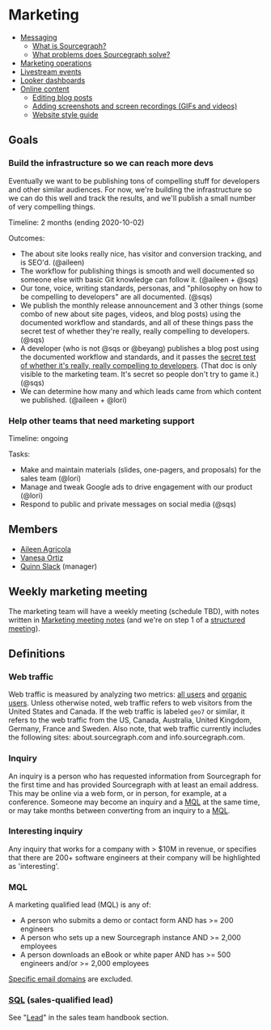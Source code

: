 # Marketing

- [Messaging](messaging.md)
  - [What is Sourcegraph?](messaging.md#sourcegraph-value-proposition)
  - [What problems does Sourcegraph solve?](messaging.md#what-problems-does-sourcegraph-solve)
- [Marketing operations](marketing_operations.md)
- [Livestream events](livestream.md)
- [Looker dashboards](https://sourcegraph.looker.com/browse/boards/2)
- [Online content](content.md)
  - [Editing blog posts](editing_blog_posts.md)
  - [Adding screenshots and screen recordings (GIFs and videos)](adding_screenshots_screen_recording.md)
  - [Website style guide](website_style_guide.md)

## Goals

### Build the infrastructure so we can reach more devs

Eventually we want to be publishing tons of compelling stuff for developers and other similar audiences. For now, we're building the infrastructure so we can do this well and track the results, and we'll publish a small number of very compelling things.

Timeline: 2 months (ending 2020-10-02)

Outcomes:

- The about site looks really nice, has visitor and conversion tracking, and is SEO'd. (@aileen)
- The workflow for publishing things is smooth and well documented so someone else with basic Git knowledge can follow it. (@aileen + @sqs)
- Our tone, voice, writing standards, personas, and "philosophy on how to be compelling to developers" are all documented. (@sqs)
- We publish the monthly release announcement and 3 other things (some combo of new about site pages, videos, and blog posts) using the documented workflow and standards, and all of these things pass the secret test of whether they're really, really compelling to developers. (@sqs)
- A developer (who is not @sqs or @beyang) publishes a blog post using the documented workflow and standards, and it passes the [secret test of whether it's really, really compelling to developers](https://docs.google.com/document/d/1IgS9bq-wmCDKrGpydcJV1k_dzxulviyNAbaj7LLV-RY/edit). (That doc is only visible to the marketing team. It's secret so people don't try to game it.) (@sqs)
- We can determine how many and which leads came from which content we published. (@aileen + @lori)

### Help other teams that need marketing support

Timeline: ongoing

Tasks:

- Make and maintain materials (slides, one-pagers, and proposals) for the sales team (@lori)
- Manage and tweak Google ads to drive engagement with our product (@lori)
- Respond to public and private messages on social media (@sqs)

## Members

- [Aileen Agricola](../../company/team/index.md#aileen-agricola)
- [Vanesa Ortiz](../../company/team/index.md#vanesa-ortiz-she-her)
- [Quinn Slack](../../company/team/index.md#quinn-slack) (manager)

## Weekly marketing meeting

The marketing team will have a weekly meeting (schedule TBD), with notes written in [Marketing meeting notes](https://docs.google.com/document/d/1HI4mo99ESQMnlkilP_OJuH0acKHYA8bDxOK7s-no4X4/edit#) (and we're on step 1 of a [structured meeting](https://about.sourcegraph.com/handbook/communication#structured-meetings)).

## Definitions

### Web traffic

Web traffic is measured by analyzing two metrics: [all users](https://www.lovesdata.com/blog/google-analytics-glossary#user) and [organic users](https://theupperranks.com/blog/organic-search/). Unless otherwise noted, web traffic refers to web visitors from the United States and Canada. If the web traffic is labeled `geo7` or similar, it refers to the web traffic from the US, Canada, Australia, United Kingdom, Germany, France and Sweden. Also note, that web traffic currently includes the following sites: about.sourcegraph.com and info.sourcegraph.com.

### Inquiry

An inquiry is a person who has requested information from Sourcegraph for the first time and has provided Sourcegraph with at least an email address. This may be online via a web form, or in person, for example, at a conference. Someone may become an inquiry and a [MQL](#mql) at the same time, or may take months between converting from an inquiry to a [MQL](#mql).

### Interesting inquiry

Any inquiry that works for a company with > $10M in revenue, or specifies that there are 200+ software engineers at their company will be highlighted as 'interesting'.

### MQL

A marketing qualified lead (MQL) is any of:

- A person who submits a demo or contact form AND has >= 200 engineers
- A person who sets up a new Sourcegraph instance AND >= 2,000 employees
- A person downloads an eBook or white paper AND has >= 500 engineers and/or >= 2,000 employees

[Specific email domains](https://app.hubspot.com/property-settings/2762526/properties?action=edit&property=inbound_scoring_qualification&search=inbou&type=0-1) are excluded.

### [SQL](../sales/index.md#lead) (sales-qualified lead)

See "[Lead](../sales/index.md#lead)" in the sales team handbook section.
